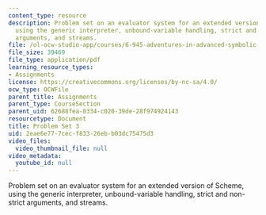 ```yaml
---
content_type: resource
description: Problem set on an evaluator system for an extended version of Scheme,
  using the generic interpreter, unbound-variable handling, strict and non-strict
  arguments, and streams.
file: /ol-ocw-studio-app/courses/6-945-adventures-in-advanced-symbolic-programming-spring-2009/2eae6e777cecf83326ebb03dc75475d3_MIT6_945s09_assn03.pdf
file_size: 39469
file_type: application/pdf
learning_resource_types:
- Assignments
license: https://creativecommons.org/licenses/by-nc-sa/4.0/
ocw_type: OCWFile
parent_title: Assignments
parent_type: CourseSection
parent_uid: 62688fea-0334-c020-39de-28f974924143
resourcetype: Document
title: Problem Set 3
uid: 2eae6e77-7cec-f833-26eb-b03dc75475d3
video_files:
  video_thumbnail_file: null
video_metadata:
  youtube_id: null
---
```

Problem set on an evaluator system for an extended version of Scheme, using the generic interpreter, unbound-variable handling, strict and non-strict arguments, and streams.